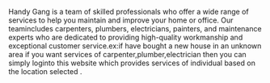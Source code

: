  Handy Gang is a team of skilled professionals who offer a wide range of services to help you maintain and improve your home or office. 
 Our teamincludes carpenters, plumbers, electricians, painters, and maintenance experts
 who are dedicated to providing high-quality workmanship and
exceptional customer service.ex:if have bought a new house in an unknown area if you want services of carpenter,plumber,electrician then you can simply loginto this website which provides services 
of individual based on the location selected .
        
        
